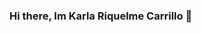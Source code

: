 ### Hi there, Im Karla Riquelme Carrillo 👋


<!--
**karlarcarrillo/karlarcarrillo** is a ✨ _special_ ✨ repository because its `README.md` (this file) appears on your GitHub profile.


- ⚡  I’m Chilean and Surveying engineer
- 🌱 I’m currently learning ... R and RStudio - Python 
- 👯 I’m looking to collaborate on ... 
- 💬 Ask me about ...
- 📫 How to reach me: ... on my [LinkedIn](https://www.linkedin.com/in/karlariquelmecarrillo/)
- 😄 Pronouns: ... She / her 
- ⚡ Fun fact: ...
-->
